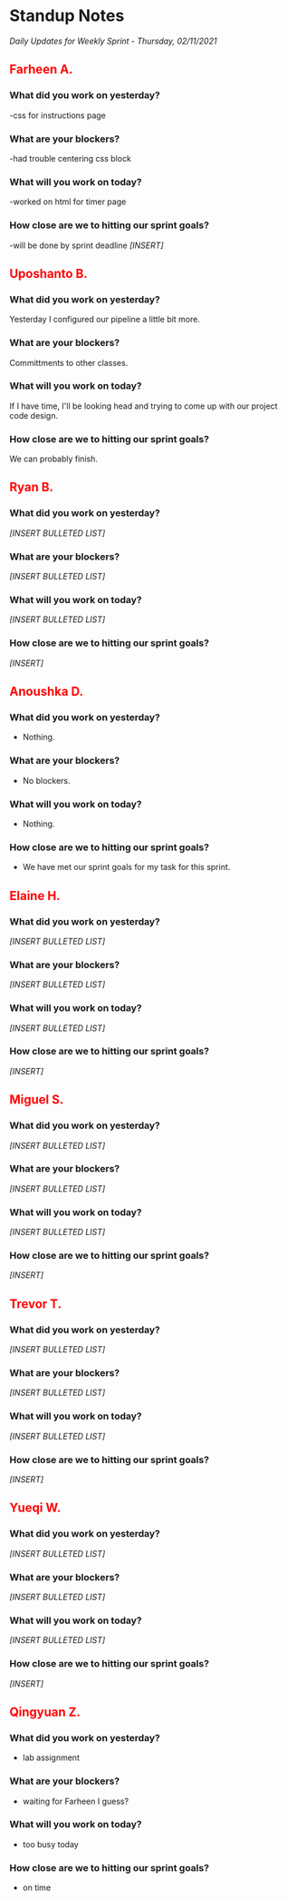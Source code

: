# Standup Notes

_Daily Updates for Weekly Sprint - Thursday, 02/11/2021_

## <span style="color: red;">Farheen A.</span>

### What did you work on yesterday?

-css for instructions page
### What are your blockers?

-had trouble centering css block
### What will you work on today?

-worked on html for timer page
### How close are we to hitting our sprint goals?
-will be done by sprint deadline
_[INSERT]_

## <span style="color: red;">Uposhanto B.</span>

### What did you work on yesterday?

Yesterday I configured our pipeline a little bit more.

### What are your blockers?

Committments to other classes.

### What will you work on today?

If I have time, I'll be looking head and trying to come up with our project code design.

### How close are we to hitting our sprint goals?

We can probably finish.

## <span style="color: red;">Ryan B.</span>

### What did you work on yesterday?

_[INSERT BULLETED LIST]_

### What are your blockers?

_[INSERT BULLETED LIST]_

### What will you work on today?

_[INSERT BULLETED LIST]_

### How close are we to hitting our sprint goals?

_[INSERT]_

## <span style="color: red;">Anoushka D.</span>

### What did you work on yesterday?
- Nothing.

### What are your blockers?
- No blockers.

### What will you work on today?
- Nothing.

### How close are we to hitting our sprint goals?
- We have met our sprint goals for my task for this sprint.

## <span style="color: red;">Elaine H.</span>

### What did you work on yesterday?

_[INSERT BULLETED LIST]_

### What are your blockers?

_[INSERT BULLETED LIST]_

### What will you work on today?

_[INSERT BULLETED LIST]_

### How close are we to hitting our sprint goals?

_[INSERT]_

## <span style="color: red;">Miguel S.</span>

### What did you work on yesterday?

_[INSERT BULLETED LIST]_

### What are your blockers?

_[INSERT BULLETED LIST]_

### What will you work on today?

_[INSERT BULLETED LIST]_

### How close are we to hitting our sprint goals?

_[INSERT]_

## <span style="color: red;">Trevor T.</span>

### What did you work on yesterday?

_[INSERT BULLETED LIST]_

### What are your blockers?

_[INSERT BULLETED LIST]_

### What will you work on today?

_[INSERT BULLETED LIST]_

### How close are we to hitting our sprint goals?

_[INSERT]_

## <span style="color: red;">Yueqi W.</span>

### What did you work on yesterday?

_[INSERT BULLETED LIST]_

### What are your blockers?

_[INSERT BULLETED LIST]_

### What will you work on today?

_[INSERT BULLETED LIST]_

### How close are we to hitting our sprint goals?

_[INSERT]_

## <span style="color: red;">Qingyuan Z.</span>

### What did you work on yesterday?

- lab assignment

### What are your blockers?

- waiting for Farheen I guess?

### What will you work on today?

- too busy today

### How close are we to hitting our sprint goals?

- on time
